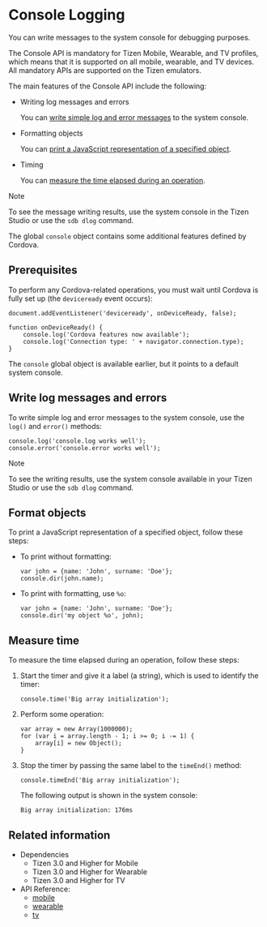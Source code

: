 # Console Logging

You can write messages to the system console for debugging purposes.

The Console API is mandatory for Tizen Mobile, Wearable, and TV profiles, which means that it is supported on all mobile, wearable, and TV devices. All mandatory APIs are supported on the Tizen emulators.

The main features of the Console API include the following:

- Writing log messages and errors

  You can [write simple log and error messages](#writing-log-messages-and-errors) to the system console.

- Formatting objects

  You can [print a JavaScript representation of a specified object](#formatting-objects).

- Timing

  You can [measure the time elapsed during an operation](#measuring-timing).

> [!NOTE]
> To see the message writing results, use the system console in the Tizen Studio or use the `sdb dlog` command.

The global `console` object contains some additional features defined by Cordova.

## Prerequisites

To perform any Cordova-related operations, you must wait until Cordova is fully set up (the `deviceready` event occurs):

```
document.addEventListener('deviceready', onDeviceReady, false);

function onDeviceReady() {
    console.log('Cordova features now available');
    console.log('Connection type: ' + navigator.connection.type);
}
```

The `console` global object is available earlier, but it points to a default system console.

## Write log messages and errors

To write simple log and error messages to the system console, use the `log()` and `error()` methods:

```
console.log('console.log works well');
console.error('console.error works well');
```

> [!NOTE]
> To see the writing results, use the system console available in your Tizen Studio or use the `sdb dlog` command.

## Format objects

To print a JavaScript representation of a specified object, follow these steps:

- To print without formatting:

  ```
  var john = {name: 'John', surname: 'Doe'};
  console.dir(john.name);
  ```

- To print with formatting, use `%o`:

  ```
  var john = {name: 'John', surname: 'Doe'};
  console.dir('my object %o', john);
  ```

## Measure time

To measure the time elapsed during an operation, follow these steps:

1. Start the timer and give it a label (a string), which is used to identify the timer:

   ```
   console.time('Big array initialization');
   ```

2. Perform some operation:

   ```
   var array = new Array(1000000);
   for (var i = array.length - 1; i >= 0; i -= 1) {
       array[i] = new Object();
   }
   ```

3. Stop the timer by passing the same label to the `timeEnd()` method:
   ```
   console.timeEnd('Big array initialization');
   ```
   The following output is shown in the system console:
   ```
   Big array initialization: 176ms
   ```


## Related information
* Dependencies
  - Tizen 3.0 and Higher for Mobile
  - Tizen 3.0 and Higher for Wearable
  - Tizen 3.0 and Higher for TV
* API Reference:
  - [mobile](../../api/latest/device_api/mobile/tizen/cordova/console.html)
  - [wearable](../../api/latest/device_api/wearable/tizen/cordova/console.html)
  - [tv](../../api/latest/device_api/tv/tizen/cordova/console.html)
